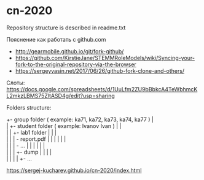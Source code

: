 # cn-2020

Repository structure is described in readme.txt

Пояснение как работать с github.com
- http://gearmobile.github.io/git/fork-github/
- https://github.com/KirstieJane/STEMMRoleModels/wiki/Syncing-your-fork-to-the-original-repository-via-the-browser
- https://sergeyvasin.net/2017/06/26/github-fork-clone-and-others/

Слоты:
  https://docs.google.com/spreadsheets/d/1UuLfm2ZU9bBbkcA4TeWbhmcKL2mkzLBMS75ZltASD4g/edit?usp=sharing

Folders structure:

+- group folder ( example: ka71, ka72, ka73, ka74, ka77 )
|\
| +- student folder ( example: Ivanov Ivan )
| |\
| | +- lab1 folder
| | |\
| | | - report.pdf
| | |
| | |\
| | | - ...
| | |
| | |\
| | | +- dump
| | | |\
| | | | +- ...

https://sergej-kucharev.github.io/cn-2020/index.html
